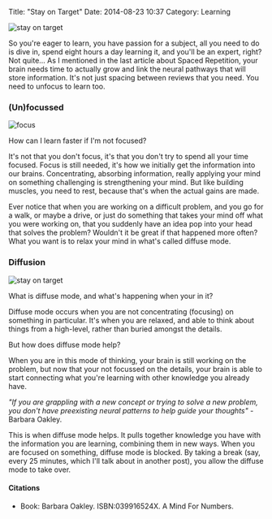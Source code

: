 Title: "Stay on Target"
Date: 2014-08-23 10:37
Category: Learning

<p><img align="top" alt="stay on target" src="http://dl.dropboxusercontent.com/u/7133191/stay-on-target-achieve-goals.png"></p>

<p>So you're eager to learn, you have passion for a subject, all you need to do is dive in, spend eight hours a day learning it, and you'll be an expert, right? Not quite... As I mentioned in the last article about Spaced Repetition, your brain needs time to actually grow and link the neural pathways that will store information. It's not just spacing between reviews that you need. You need to unfocus to learn too.</p>

<h3>(Un)focussed</h3>
<p><img align="top" alt="focus" src="http://dl.dropboxusercontent.com/u/7133191/internet-marketing-business.jpg"></p>

<p>How can I learn faster if I'm not focused?</p>

<p>It's not that you don't focus, it's that you don't try to spend all your time focused. Focus is still needed, it's how we initially get the information into our brains. Concentrating, absorbing information, really applying your mind on something challenging is strengthening your mind. But like building muscles, you need to rest, because that's when the actual gains are made.<p>

<p>Ever notice that when you are working on a difficult problem, and you go for a walk, or maybe a drive, or just do something that takes your mind off what you were working on, that you suddenly have an idea pop into your head that solves the problem? Wouldn't it be great if that happened more often? What you want is to relax your mind in what's called diffuse mode.</p>

<h3>Diffusion</h3>
<p><img align="top" alt="stay on target" src="http://dl.dropboxusercontent.com/u/7133191/Blausen_0315_diffusion.png"></p>

<p>What is diffuse mode, and what's happening when your in it?</p>

<p>Diffuse mode occurs when you are not concentrating (focusing) on something in particular. It's when you are relaxed, and able to think about things from a high-level, rather than buried amongst the details.</p>

<p>But how does diffuse mode help?</p>

<p>When you are in this mode of thinking, your brain is still working on the problem, but now that your not focussed on the details, your brain is able to start connecting what you're learning with other knowledge you already have.</p>

<p><em>"If you are grappling with a new concept or trying to solve a new problem, you don't have preexisting neural patterns to help guide your thoughts"</em> - Barbara Oakley.</p>

<p>This is when diffuse mode helps. It pulls together knowledge you have with the information you are learning, combining them in new ways. When you are focused on something, diffuse mode is blocked. By taking a break (say, every 25 minutes, which I'll talk about in another post), you allow the diffuse mode to take over.</p>

<h4>Citations</h4>
<ul>
<li>Book: Barbara Oakley. ISBN:039916524X. A Mind For Numbers.</li>
</ul>
